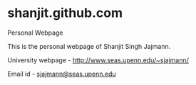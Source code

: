 shanjit.github.com
==================
Personal Webpage

This is the personal webpage of Shanjit Singh Jajmann. 


University webpage - http://www.seas.upenn.edu/~sjajmann/


Email id - sjajmann@seas.upenn.edu

